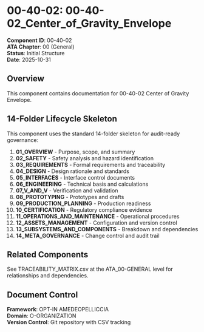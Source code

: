 # 00-40-02: 00-40-02_Center_of_Gravity_Envelope

**Component ID**: 00-40-02  
**ATA Chapter**: 00 (General)  
**Status**: Initial Structure  
**Date**: 2025-10-31  

## Overview
This component contains documentation for 00-40-02 Center of Gravity Envelope.

## 14-Folder Lifecycle Skeleton
This component uses the standard 14-folder skeleton for audit-ready governance:

1. **01_OVERVIEW** - Purpose, scope, and summary
2. **02_SAFETY** - Safety analysis and hazard identification
3. **03_REQUIREMENTS** - Formal requirements and traceability
4. **04_DESIGN** - Design rationale and standards
5. **05_INTERFACES** - Interface control documents
6. **06_ENGINEERING** - Technical basis and calculations
7. **07_V_AND_V** - Verification and validation
8. **08_PROTOTYPING** - Prototypes and drafts
9. **09_PRODUCTION_PLANNING** - Production readiness
10. **10_CERTIFICATION** - Regulatory compliance evidence
11. **11_OPERATIONS_AND_MAINTENANCE** - Operational procedures
12. **12_ASSETS_MANAGEMENT** - Configuration and version control
13. **13_SUBSYSTEMS_AND_COMPONENTS** - Breakdown and dependencies
14. **14_META_GOVERNANCE** - Change control and audit trail

## Related Components
See TRACEABILITY_MATRIX.csv at the ATA_00-GENERAL level for relationships and dependencies.

## Document Control
**Framework**: OPT-IN AMEDEOPELLICCIA  
**Domain**: O-ORGANIZATION  
**Version Control**: Git repository with CSV tracking  
